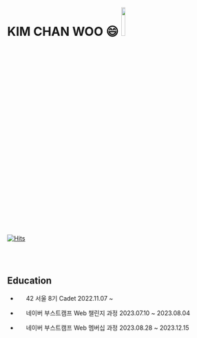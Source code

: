 # KIM CHAN WOO 😄 <a href="https://profile.intra.42.fr/" target="_blank"><img style="width : 13%;" src="https://img.shields.io/badge/Seoul 8th-000000?style=flat&logo=42&logoColor=white"/></a>

<!--
**kcwww/kcwww** is a ✨ _special_ ✨ repository because its `README.md` (this file) appears on your GitHub profile.

Here are some ideas to get you started:

- 🔭 I’m currently working on ...
- 🌱 I’m currently learning ...
- 👯 I’m looking to collaborate on ...
- 🤔 I’m looking for help with ...
- 💬 Ask me about ...
- 📫 How to reach me: ...
- 😄 Pronouns: ...
- ⚡ Fun fact: ...
-->
	
[![Hits](https://hits.seeyoufarm.com/api/count/incr/badge.svg?url=https%3A%2F%2Fgithub.com%2Fkcwww&count_bg=%23D7D71B&title_bg=%23C14FDD&icon=codeigniter.svg&icon_color=%23E7E7E7&title=VISIT&edge_flat=false)](https://hits.seeyoufarm.com)



<br>
<!--
|**PS**|**42Seoul**|
|------|---|
|<img src="http://mazassumnida.wtf/api/v2/generate_badge?boj=cwkim0321" width=200px height=100px>|<img src="https://badge42.vercel.app/api/v2/clgp9vry9003009l5xrfpy5zq/stats?cursusId=21&coalitionId=88" width=250px height=200px alt="chanwoki's 42 stats" />|
-->

<br>

## Education

- <img src="https://github.com/kcwww/kcwww/assets/98443541/3e5c6782-0494-4905-90f1-8dada36cdf32" width="16"> 42 서울 8기 Cadet 2022.11.07 ~


- <img src="https://user-images.githubusercontent.com/39405316/186857877-b1b4c4e2-5e83-433e-922b-73c61dbdf992.png" width="16"> 네이버 부스트캠프 Web 챌린지 과정 2023.07.10 ~ 2023.08.04

- <img src="https://user-images.githubusercontent.com/39405316/186857877-b1b4c4e2-5e83-433e-922b-73c61dbdf992.png" width="16"> 네이버 부스트캠프 Web 멤버십 과정 2023.08.28 ~ 2023.12.15


<!-- </p> -->

<!--sns
<h3 align='center'>Contact</h3>
<p align='center'>
<a href="https://www.instagram.com/kcwww.w/"><img src="https://img.shields.io/badge/Instagram-E4405F?style=flat&logo=Instagram&logoColor=white"/></a>&nbsp
<a href="https://www.facebook.com/people/%EA%B9%80%EC%B0%AC%EC%9A%B0/100003078877927/"><img src="https://img.shields.io/badge/Facebook-1877F2?style=flat&logo=Facebook&logoColor=white"/></a>&nbsp
<a href="https://cwkim0321.tistory.com"><img src="https://img.shields.io/badge/Blog-FF9800?style=flat&logo=Blogger&logoColor=white"/></a>&nbsp
<a href="mailto:"cwkim0321@gmail.com"><img src="https://img.shields.io/badge/Gmail-EA4335?style=flat&logo=Gmail&logoColor=white"/></a>&nbsp
</p>
-->

